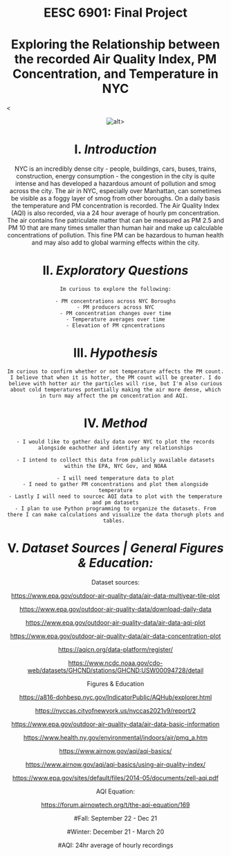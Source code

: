 
# <center> **EESC 6901: Final Project**
    
# <center> **Exploring the Relationship between the recorded Air Quality Index, PM Concentration, and Temperature in NYC**

<<center>![alt](https://www.eea.europa.eu/themes/air/airpollution.png/image)>

    
# I. *****Introduction*****

NYC is an incredibly dense city - people, buildings, cars, buses, trains, construction, energy consumption - the congestion in the city is quite intense and has developed a hazardous amount of pollution and smog across the city. The air in NYC, especially over Manhattan, can sometimes be visible as a foggy layer of smog from other boroughs. On a daily basis the temperature and PM concentration is recorded. The Air Quality Index (AQI) is also recorded, via a 24 hour average of hourly pm concentration. The air contains fine patriculate matter that can be measured as PM 2.5 and PM 10 that are many times smaller than human hair and make up calculable concentrations of pollution. This fine PM can be hazardous to human health and may also add to global warming effects within the city. 
    
    
# II. *****Exploratory Questions*****

    Im curious to explore the following:
    
    - PM concentrations across NYC Boroughs
    - PM producers across NYC
    - PM concentration changes over time
    - Temperature averages over time
    - Elevation of PM cpncentrations
    
    
# III. *****Hypothesis*****
    
    Im curious to confirm whether or not temperature affects the PM count. I believe that when it is hotter, the PM count will be greater. I do believe with hotter air the particles will rise, but I'm also curious about cold temperatures potentially making the air more dense, which in turn may affect the pm concentration and AQI. 
    
    
# IV. *****Method*****
    
    - I would like to gather daily data over NYC to plot the records alongside eachother and identify any relationships
    
    - I intend to collect this data from publicly available datasets within the EPA, NYC Gov, and NOAA
    
    - I will need temperature data to plot
    - I need to gather PM concentrations and plot them alongside temperature
    - Lastly I will need to sourcec AQI data to plot with the temperature and pm datasets
    - I plan to use Python programming to organize the datasets. From there I can make calculations and visualize the data thorugh plots and tables. 

    
# V. *****Dataset Sources | General Figures & Education:*****
    
Dataset sources:

https://www.epa.gov/outdoor-air-quality-data/air-data-multiyear-tile-plot

https://www.epa.gov/outdoor-air-quality-data/download-daily-data

https://www.epa.gov/outdoor-air-quality-data/air-data-aqi-plot

https://www.epa.gov/outdoor-air-quality-data/air-data-concentration-plot

https://aqicn.org/data-platform/register/

https://www.ncdc.noaa.gov/cdo-web/datasets/GHCND/stations/GHCND:USW00094728/detail


Figures  & Education

https://a816-dohbesp.nyc.gov/IndicatorPublic/AQHub/explorer.html

https://nyccas.cityofnewyork.us/nyccas2021v9/report/2

https://www.epa.gov/outdoor-air-quality-data/air-data-basic-information

https://www.health.ny.gov/environmental/indoors/air/pmq_a.htm

https://www.airnow.gov/aqi/aqi-basics/

https://www.airnow.gov/aqi/aqi-basics/using-air-quality-index/

https://www.epa.gov/sites/default/files/2014-05/documents/zell-aqi.pdf

AQI Equation:

https://forum.airnowtech.org/t/the-aqi-equation/169

#Fall: September 22 - Dec 21

#Winter: December 21 - March 20

#AQI: 24hr average of hourly recordings